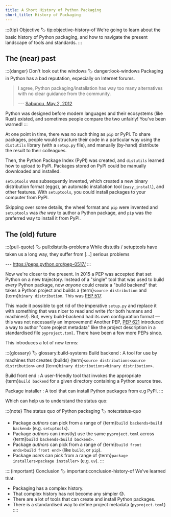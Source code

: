 ```yaml
---
title: A Short History of Python Packaging
short_title: History of Packaging
---
```


:::{tip} Objective
:label: tip:objective-history-of
We're going to learn about the basic history of Python packaging, and how to navigate the present landscape of tools and standards.
:::

## The (near) past

:::{danger} Don't look out the windows
:label: danger:look-windows
Packaging in Python has a bad reputation, especially on Internet forums.

> I agree, Python packaging/installation has way too many alternatives with no clear guidance from the community.
>
> --- [Sabuncu, May 2, 2012](https://stackoverflow.com/q/6344076/1215241)

Python was designed before modern languages and their ecosystems (like Rust) existed, and sometimes people compare the two unfairly! You've been warned!
:::

At one point in time, there was no such thing as `pip` or PyPI. To share packages, people would structure their code in a particular way using the `distutils` library (with a `setup.py` file), and manually (by-hand) distribute the result to their colleagues.

Then, the Python Package Index (PyPI) was created, and `distutils` learned how to upload to PyPI. Packages stored on PyPI could be manually downloaded and installed.

`setuptools` was subsequently invented, which created a new binary distribution format (eggs), an automatic installation tool (`easy_install`), and other features. With `setuptools`, you could install packages to your computer from PyPI.

Skipping over some details, the wheel format and `pip` were invented and `setuptools` was _the way_ to author a Python package, and `pip` was the preferred way to install it from PyPI.

## The (old) future

:::{pull-quote}
:label: pull:distutils-problems
While distutils / setuptools have taken us a long way, they suffer from [...] serious problems

--- https://peps.python.org/pep-0517/
:::

Now we're closer to the present. In 2015 a PEP was accepted that set Python on a new trajectory. Instead of a "single" tool that was used to build _every_ Python package, now _anyone_ could create a "build backend" that takes a Python project and builds a {term}`source distribution` and {term}`binary distribution`. This was [PEP 517](https://peps.python.org/pep-0517/#abstract).

This made it possible to get rid of the imperative `setup.py` and replace it with something that was nicer to read and write (for both humans and machines!). But, every build-backend had its own configuration format — this was not necessarily an improvement! Another PEP, [PEP 621](https://peps.python.org/pep-0621/#abstract) introduced a way to author "core project metadata" like the project description in a standardised file `pyproject.toml`. There have been a few more PEPs since.

This introduces a lot of new terms:

:::{glossary}
:label: glossary:build-systems
Build backend
: A tool for use by machines that creates (builds) {term}`source distributions<source distribution>` and {term}`binary distributions<binary distribution>`.

Build front end
: A user-friendly tool that invokes the appropriate {term}`build backend` for a given directory containing a Python source tree.

Package installer
: A tool that can install Python packages from e.g PyPI.
:::

Which can help us to understand the status quo:

:::{note} The status quo of Python packaging
:label: note:status-quo

- Package _authors_ can pick from a range of {term}`build backends<build backend>` (e.g. `setuptools`).
- Package _authors_ can (mostly) use the same `pyproject.toml` across {term}`build backends<build backend>`.
- Package _authors_ can pick from a range of {term}`build front ends<build front end>` (like `build`, or `pip`).
- Package _users_ can pick from a range of {term}`package installers<package installer>` (e.g. `uv`).
  :::

::::{important} Conclusion
:label: important:conclusion-history-of
We've learned that:

- Packaging has a complex history.
- That complex history has not become any simpler 😓.
- There are a lot of tools that can create and install Python packages.
- There is a standardised way to define project metadata (`pyproject.toml`)
  ::::
